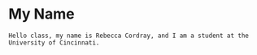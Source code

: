 # My Name
    Hello class, my name is Rebecca Cordray, and I am a student at the University of Cincinnati.
